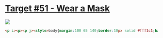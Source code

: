 # [Target #51 - Wear a Mask](https://cssbattle.dev/play/51)

![](https://cssbattle.dev/targets/51.png)

```HTML
<p i><p><p j><style>body{margin:100 65 140;border:10px solid #fff1c1;background:#293462;border-radius:50px}p{position:fixed;width:40;height:40;background:#fe5f55;left:215;top:124;border-radius:50%}[i]{width:150;height:95;background:#fff1c1;left:125;top:89;border-radius:0 0 50px 50px}[j]{height:10;left:145;top:104;border-radius:10px;box-shadow:0 20px#fe5f55
```
